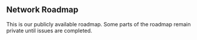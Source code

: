 ## Network Roadmap

This is our publicly available roadmap. Some parts of the roadmap remain private until issues are completed.
